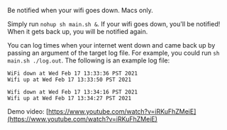 Be notified when your wifi goes down. Macs only.

Simply run `nohup sh main.sh &`. If your wifi goes down, you'll be notified! When it gets back up, you will be notified again.

You can log times when your internet went down and came back up by passing an argument of the target log file. For example, you could run `sh main.sh ./log.out`. The following is an example log file:

    WiFi down at Wed Feb 17 13:33:36 PST 2021
    Wifi up at Wed Feb 17 13:33:50 PST 2021

    Wifi down at Wed Feb 17 13:34:16 PST 2021
    Wifi up at Wed Feb 17 13:34:27 PST 2021

Demo video: [https://www.youtube.com/watch?v=iRKuFhZMeiE](https://www.youtube.com/watch?v=iRKuFhZMeiE)